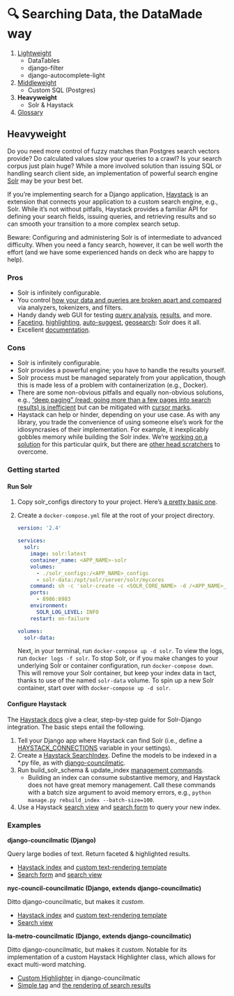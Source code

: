 # 🔍 Searching Data, the DataMade way

1. [Lightweight](01-lightweight.md)
    - DataTables
    - django-filter
    - django-autocomplete-light
2. [Middleweight](02-middleweight.md)
    - Custom SQL (Postgres)
3. **Heavyweight**
   - Solr & Haystack
4. [Glossary](glossary.md)

## Heavyweight

Do you need more control of fuzzy matches than Postgres search vectors provide? Do calculated values slow your queries to a crawl? Is your search corpus just plain huge? While a more involved solution than issuing SQL or handling search client side, an implementation of powerful search engine [Solr](https://lucene.apache.org/solr/guide/7_1/index.html) may be your best bet.

If you’re implementing search for a Django application, [Haystack](https://django-haystack.readthedocs.io/en/master/tutorial.html) is an extension that connects your application to a custom search engine, e.g., Solr. While it’s not without pitfalls, Haystack provides a familiar API for defining your search fields, issuing queries, and retrieving results and so can smooth your transition to a more complex search setup.

Beware: Configuring and administering Solr is of intermediate to advanced difficulty. When you need a fancy search, however, it can be well worth the effort (and we have some experienced hands on deck who are happy to help).

### Pros

* Solr is infinitely configurable.
* You control [how your data and queries are broken apart and compared](https://lucene.apache.org/solr/guide/7_1/understanding-analyzers-tokenizers-and-filters.html) via analyzers, tokenizers, and filters.
* Handy dandy web GUI for testing [query analysis](https://lucene.apache.org/solr/guide/7_1/analysis-screen.html#analysis-screen), [results](https://lucene.apache.org/solr/guide/7_1/query-screen.html), and more.
* [Faceting](https://lucene.apache.org/solr/guide/7_1/faceting.html), [highlighting](https://lucene.apache.org/solr/guide/7_1/highlighting.html), [auto-suggest](https://lucene.apache.org/solr/guide/7_1/suggester.html), [geosearch](https://lucene.apache.org/solr/guide/7_1/spatial-search.html): Solr does it all.
* Excellent [documentation](https://lucene.apache.org/solr/guide/7_1/index.html).

### Cons

* Solr is infinitely configurable.
* Solr provides a powerful engine; you have to handle the results yourself.
* Solr process must be managed separately from your application, though this is made less of a problem with containerization (e.g., Docker).
* There are some non-obvious pitfalls and equally non-obvious solutions, e.g., [“deep paging” (read: going more than a few pages into search results) is inefficient](https://lucene.apache.org/solr/guide/7_1/pagination-of-results.html#performance-problems-with-deep-paging) but can be mitigated with [cursor marks](https://lucene.apache.org/solr/guide/7_1/pagination-of-results.html#fetching-a-large-number-of-sorted-results-cursors).
* Haystack can help or hinder, depending on your use case. As with any library, you trade the convenience of using someone else’s work for the idiosyncrasies of their implementation. For example, it inexplicably gobbles memory while building the Solr index. We’re [working on a solution](https://github.com/datamade/django-councilmatic/pull/219) for this particular quirk, but there are [other head scratchers](https://django-haystack.readthedocs.io/en/master/searchqueryset_api.html?highlight=%22hl.fl%22#SearchQuerySet.highlight) to overcome.

### Getting started

#### Run Solr

1. Copy solr_configs directory to your project. Here’s [a pretty basic one](https://github.com/datamade/bga-payroll/tree/master/solr_configs).

2. Create a `docker-compose.yml` file at the root of your project directory.


    ```yaml
    version: '2.4'

    services:
      solr:
        image: solr:latest
        container_name: <APP_NAME>-solr
        volumes:
          - ./solr_configs:/<APP_NAME>_configs
          - solr-data:/opt/solr/server/solr/mycores
        command: sh -c 'solr-create -c <SOLR_CORE_NAME> -d /<APP_NAME>_configs'
        ports:
          - 8986:8983
        environment:
          SOLR_LOG_LEVEL: INFO
        restart: on-failure

    volumes:
      solr-data:
    ```

    Next, in your terminal, run `docker-compose up -d solr`. To view the logs, run `docker logs -f solr`. To stop Solr, or if you make changes to your underlying Solr or container configuration, run `docker-compose down`. This will remove your Solr container, but keep your index data in tact, thanks to use of the named `solr-data` volume. To spin up a new Solr container, start over with `docker-compose up -d solr`.

#### Configure Haystack

The [Haystack docs](https://django-haystack.readthedocs.io/en/master/tutorial.html#getting-started-with-haystack) give a clear, step-by-step guide for Solr-Django integration. The basic steps entail the following.

1. Tell your Django app where Haystack can find Solr (i.e., define a [HAYSTACK_CONNECTIONS](https://django-haystack.readthedocs.io/en/master/tutorial.html#solr) variable in your settings).
2. Create a [Haystack SearchIndex](https://django-haystack.readthedocs.io/en/master/tutorial.html#handling-data). Define the models to be indexed in a *.py file, as with [django-councilmatic](https://github.com/datamade/django-councilmatic/blob/master/councilmatic_core/haystack_indexes.py).
3. Run build_solr_schema & update_index [management commands](https://django-haystack.readthedocs.io/en/master/management_commands.html).
    - Building an index can consume substantive memory, and Haystack does not have great memory management. Call these commands with a batch size argument to avoid memory errors, e.g., `python manage.py rebuild_index --batch-size=100`.
4. Use a Haystack [search view](https://django-haystack.readthedocs.io/en/master/views_and_forms.html#views) and [search form](https://django-haystack.readthedocs.io/en/master/views_and_forms.html#forms) to query your new index.

### Examples

**django-councilmatic (Django)**

Query large bodies of text. Return faceted & highlighted results.

* [Haystack index](https://github.com/datamade/django-councilmatic/blob/e61e5215e2dc24937643dcb9f68a8266b00275e2/councilmatic_core/haystack_indexes.py) and [custom text-rendering template](https://github.com/datamade/django-councilmatic/blob/e61e5215e2dc24937643dcb9f68a8266b00275e2/councilmatic_core/templates/search/indexes/councilmatic_core/bill_text.txt)
* [Search form](https://github.com/datamade/django-councilmatic/blob/e61e5215e2dc24937643dcb9f68a8266b00275e2/councilmatic_core/views.py#L95) and [search view](https://github.com/datamade/django-councilmatic/blob/e61e5215e2dc24937643dcb9f68a8266b00275e2/councilmatic_core/views.py#L39)

**nyc-council-councilmatic (Django, extends django-councilmatic)**

Ditto django-councilmatic, but makes it _custom_.

* [Haystack index](https://github.com/datamade/nyc-council-councilmatic/blob/94974de317e34dcb05165a7c23717960c400d942/nyc/search_indexes.py) and [custom text-rendering template](https://github.com/datamade/nyc-council-councilmatic/blob/94974de317e34dcb05165a7c23717960c400d942/nyc/templates/search/indexes/nyc/bill_text.txt)
* [Search view](https://github.com/datamade/nyc-council-councilmatic/blob/94974de317e34dcb05165a7c23717960c400d942/nyc/views.py#L213)

**la-metro-councilmatic (Django, extends django-councilmatic)**

Ditto django-councilmatic, but makes it _custom_. Notable for its implementation of a custom Haystack Highlighter class, which allows for exact multi-word matching.

* [Custom Highlighter](https://github.com/datamade/django-councilmatic/blob/master/councilmatic_core/utils.py) in django-councilmatic
* [Simple tag](https://github.com/datamade/la-metro-councilmatic/blob/84d0e9c5c954dcc262bce33fd98a4ac58c2f9501/lametro/templatetags/lametro_extras.py#L196) and [the rendering of search results](https://github.com/datamade/la-metro-councilmatic/blob/84d0e9c5c954dcc262bce33fd98a4ac58c2f9501/lametro/templates/partials/search_result.html#L22)
